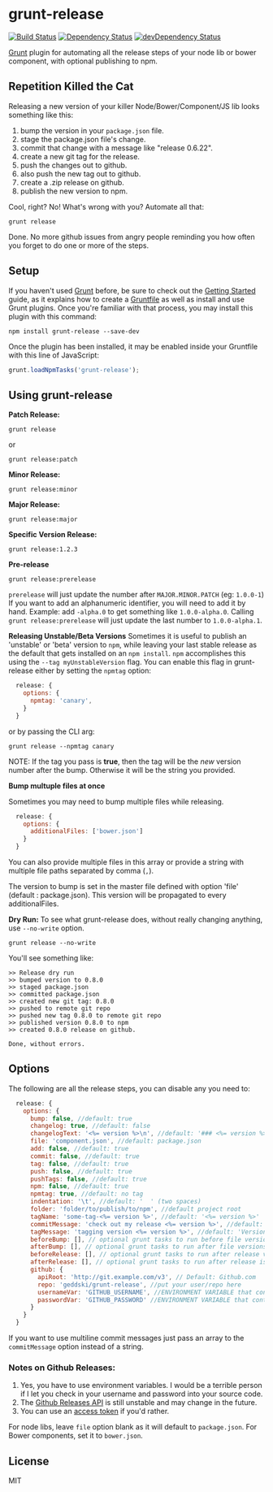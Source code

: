 # grunt-release

[![Build Status](https://travis-ci.org/geddski/grunt-release.svg?branch=master)](https://travis-ci.org/geddski/grunt-release)
[![Dependency Status](https://david-dm.org/geddski/grunt-release.svg)](https://david-dm.org/geddski/grunt-release)
[![devDependency Status](https://david-dm.org/geddski/grunt-release/dev-status.svg)](https://david-dm.org/geddski/grunt-release#info=devDependencies)

[Grunt](http://gruntjs.com) plugin for automating all the release steps of your node lib or bower component, with optional publishing to npm.

## Repetition Killed the Cat
Releasing a new version of your killer Node/Bower/Component/JS lib looks something like this:

1. bump the version in your `package.json` file.
2. stage the package.json file's change.
3. commit that change with a message like "release 0.6.22".
4. create a new git tag for the release.
5. push the changes out to github.
6. also push the new tag out to github.
7. create a .zip release on github.
8. publish the new version to npm.

Cool, right? No! What's wrong with you? Automate all that:

```shell
grunt release
```

Done. No more github issues from angry people reminding you how often you forget to do one or more of the steps.

## Setup
If you haven't used [Grunt](http://gruntjs.com/) before, be sure to check out the [Getting Started](http://gruntjs.com/getting-started) guide, as it explains how to create a [Gruntfile](http://gruntjs.com/sample-gruntfile) as well as install and use Grunt plugins. Once you're familiar with that process, you may install this plugin with this command:

```shell
npm install grunt-release --save-dev
```

Once the plugin has been installed, it may be enabled inside your Gruntfile with this line of JavaScript:

```js
grunt.loadNpmTasks('grunt-release');
```

## Using grunt-release

**Patch Release:**
```shell
grunt release
```
or
```shell
grunt release:patch
```

**Minor Release:**
```shell
grunt release:minor
```

**Major Release:**
```shell
grunt release:major
```

**Specific Version Release:**
```shell
grunt release:1.2.3
```

**Pre-release**
```shell
grunt release:prerelease
```

`prerelease` will just update the number after `MAJOR.MINOR.PATCH` (eg: `1.0.0-1`)
If you want to add an alphanumeric identifier, you will need to add it by hand.
Example: add `-alpha.0` to get something like `1.0.0-alpha.0`. Calling `grunt release:prerelease` will just update the last number to `1.0.0-alpha.1`.

**Releasing Unstable/Beta Versions**
Sometimes it is useful to publish an 'unstable' or 'beta' version to `npm`, while leaving your last stable release as the default that gets installed on an `npm install`.
`npm` accomplishes this using the `--tag myUnstableVersion` flag. You can enable this flag in grunt-release either by setting the `npmtag` option:

```js
  release: {
    options: {
      npmtag: 'canary',
    }
  }
```

or by passing the CLI arg:

```shell
grunt release --npmtag canary
```

NOTE: If the tag you pass is **true**, then the tag will be the *new* version number after the bump. Otherwise it will be the string you provided.


**Bump multuple files at once**

Sometimes you may need to bump multiple files while releasing.

```js
  release: {
    options: {
      additionalFiles: ['bower.json']
    }
  }
```

You can also provide multiple files in this array or provide a string with multiple file paths separated by comma (`,`).

The version to bump is set in the master file defined with option 'file' (default : package.json).
This version will be propagated to every additionalFiles.

**Dry Run:**
To see what grunt-release does, without really changing anything, use `--no-write` option.

```shell
grunt release --no-write
```

You'll see something like:
```
>> Release dry run
>> bumped version to 0.8.0
>> staged package.json
>> committed package.json
>> created new git tag: 0.8.0
>> pushed to remote git repo
>> pushed new tag 0.8.0 to remote git repo
>> published version 0.8.0 to npm
>> created 0.8.0 release on github.

Done, without errors.
```

## Options
The following are all the release steps, you can disable any you need to:

```js
  release: {
    options: {
      bump: false, //default: true
      changelog: true, //default: false
      changelogText: '<%= version %>\n', //default: '### <%= version %> - <%= grunt.template.today("yyyy-mm-dd") %>\n'
      file: 'component.json', //default: package.json
      add: false, //default: true
      commit: false, //default: true
      tag: false, //default: true
      push: false, //default: true
      pushTags: false, //default: true
      npm: false, //default: true
      npmtag: true, //default: no tag
      indentation: '\t', //default: '  ' (two spaces)
      folder: 'folder/to/publish/to/npm', //default project root
      tagName: 'some-tag-<%= version %>', //default: '<%= version %>'
      commitMessage: 'check out my release <%= version %>', //default: 'release <%= version %>'
      tagMessage: 'tagging version <%= version %>', //default: 'Version <%= version %>',
      beforeBump: [], // optional grunt tasks to run before file versions are bumped
      afterBump: [], // optional grunt tasks to run after file versions are bumped
      beforeRelease: [], // optional grunt tasks to run after release version is bumped up but before release is packaged
      afterRelease: [], // optional grunt tasks to run after release is packaged
      github: {
        apiRoot: 'http://git.example.com/v3', // Default: Github.com
        repo: 'geddski/grunt-release', //put your user/repo here
        usernameVar: 'GITHUB_USERNAME', //ENVIRONMENT VARIABLE that contains Github username
        passwordVar: 'GITHUB_PASSWORD' //ENVIRONMENT VARIABLE that contains Github password
      }
    }
  }
```

If you want to use multiline commit messages just pass an array to the `commitMessage` option instead of a string.

### Notes on Github Releases:
1. Yes, you have to use environment variables. I would be a terrible person if I let you check in your username and password into your source code.
2. The [Github Releases API](http://developer.github.com/v3/repos/releases/) is still unstable and may change in the future.
3. You can use an [access token](https://help.github.com/articles/creating-an-access-token-for-command-line-use) if you'd rather.

For node libs, leave `file` option blank as it will default to `package.json`. For Bower components, set it to `bower.json`.

## License
MIT
